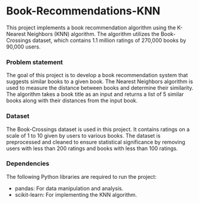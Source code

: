# Book-Recommendations-KNN
This project implements a book recommendation algorithm using the K-Nearest Neighbors (KNN) algorithm. The algorithm utilizes the Book-Crossings dataset, which contains 1.1 million ratings of 270,000 
books by 90,000 users.<br> 
### Problem statement
The goal of this project is to develop a book recommendation system that suggests similar books to a given book. 
The Nearest Neighbors algorithm is used to measure the distance between books and determine their similarity.
The algorithm takes a book title as an input and returns a list of 5 similar books along with their distances from the input book.
### Dataset
The Book-Crossings dataset is used in this project. It contains ratings on a scale of 1 to 10 given by users to various books.
The dataset is preprocessed and cleaned to ensure statistical significance by
removing users with less than 200 ratings and books with less than 100 ratings.
### Dependencies
The following Python libraries are required to run the project:
* pandas: For data manipulation and analysis.
* scikit-learn: For implementing the KNN algorithm.
